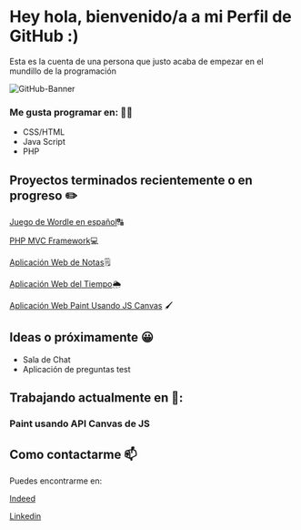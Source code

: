 # Hey hola, bienvenido/a a mi Perfil de GitHub :)
Esta es la cuenta de una persona que justo acaba de empezar en el mundillo de la programación


![GitHub-Banner](https://github.com/JuanIgnaso/JuanIgnaso/assets/104755375/86648457-e31a-4db0-b741-b51f972e222b)



### Me gusta programar en: 👨‍💻

<ul>
  <li>CSS/HTML</li>
  <li>Java Script</li>
  <li>PHP</li>
</ul>


## Proyectos terminados recientemente o en progreso ✏️

[Juego de Wordle en español](https://github.com/JuanIgnaso/Wordle-ES-Juego)🔠

[PHP MVC Framework](https://github.com/JuanIgnaso/php-mvc-framework)💻

[Aplicación Web de Notas](https://github.com/JuanIgnaso/Notes-App)🗒️

[Aplicación Web del Tiempo](https://github.com/JuanIgnaso/Weather-App)🌦️

[Aplicación Web Paint Usando JS Canvas](https://github.com/JuanIgnaso/Paint-app-test-with-JS-Canvas) 🖌️


## Ideas o próximamente 😀
<ul>
  <li>Sala de Chat</li>
  <li>Aplicación de preguntas test</li>
</ul>

## Trabajando actualmente en 🔭:

### Paint usando API Canvas de JS


## Como contactarme 📫

Puedes encontrarme en: 

[Indeed](https://profile.indeed.com/?hl=es_ES&co=ES&from=gnav-homepage)

[Linkedin](https://www.linkedin.com/in/juan-ignacio-navarrete-soli%C3%B1o-935308282/)


<!--
**JuanIgnaso/JuanIgnaso** is a ✨ _special_ ✨ repository because its `README.md` (this file) appears on your GitHub profile.

Here are some ideas to get you started:

- 🔭 I’m currently working on ...
- 🌱 I’m currently learning ...
- 👯 I’m looking to collaborate on ...
- 🤔 I’m looking for help with ...
- 💬 Ask me about ...
- 📫 How to reach me: ...
- 😄 Pronouns: ...
- ⚡ Fun fact: ...
-->
